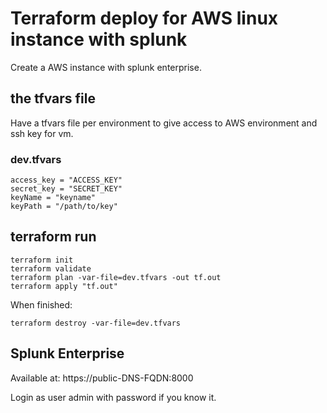 # Terraform deploy for AWS linux instance with splunk

Create a AWS instance with splunk enterprise.

## the tfvars file

Have a tfvars file per environment to give access to AWS environment and ssh key for vm.

### dev.tfvars

```
access_key = "ACCESS_KEY"
secret_key = "SECRET_KEY"
keyName = "keyname"
keyPath = "/path/to/key"
```

## terraform run
```
terraform init
terraform validate
terraform plan -var-file=dev.tfvars -out tf.out
terraform apply "tf.out"
```

When finished:
```
terraform destroy -var-file=dev.tfvars
```

## Splunk Enterprise

Available at: https://public-DNS-FQDN:8000

Login as user admin with password if you know it.


